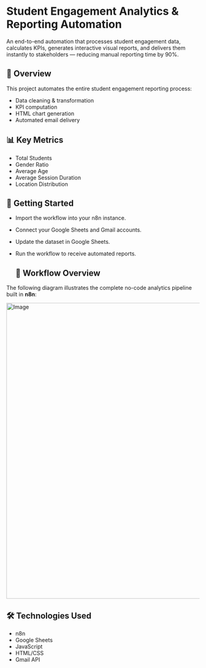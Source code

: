 # Student Engagement Analytics & Reporting Automation

An end-to-end automation that processes student engagement data, calculates KPIs, generates interactive visual reports, and delivers them instantly to stakeholders — reducing manual reporting time by 90%.

## 📌 Overview
This project automates the entire student engagement reporting process:
- Data cleaning & transformation
- KPI computation
- HTML chart generation
- Automated email delivery

## 📊 Key Metrics
- Total Students
- Gender Ratio
- Average Age
- Average Session Duration
- Location Distribution

## 🚀 Getting Started
- Import the workflow into your n8n instance.
- Connect your Google Sheets and Gmail accounts.
- Update the dataset in Google Sheets.
- Run the workflow to receive automated reports.
  
  ## 📌 Workflow Overview

The following diagram illustrates the complete no-code analytics pipeline built in **n8n**:

<img width="1352" height="771" alt="Image" src="https://github.com/user-attachments/assets/89fa5b78-97db-46a7-b0e8-a2fbd62eb60f" />

## 🛠 Technologies Used
- n8n
- Google Sheets
- JavaScript
- HTML/CSS
- Gmail API
